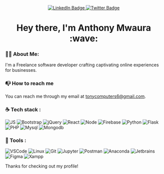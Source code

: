 <div id="header" align="center">
  <div id="badges">
    <a href="https://www.linkedin.com/in/anthony-mwaura-b08b69218/">
      <img src="https://img.shields.io/badge/LinkedIn-blue?style=for-the-badge&logo=linkedin&logoColor=white" alt="LinkedIn Badge"/>
    </a>
    <a href="https://twitter.com/Anthony11hub">
      <img src="https://img.shields.io/badge/Twitter-blue?style=for-the-badge&logo=twitter&logoColor=white" alt="Twitter Badge"/>
    </a>
  </div>
<!--   <img src="https://komarev.com/ghpvc/?username=Anthony11-hub&style=flat-square&color=blue" alt=""/> -->
<!--   <a href="https://wakatime.com/@8d976067-8545-4562-9c29-262e864a5427"><img src="https://wakatime.com/badge/user/8d976067-8545-4562-9c29-262e864a5427.svg" alt="Total time coded since Aug 1 2022" /></a> -->
  
  <h1>
    Hey there, I'm Anthony Mwaura :wave:
  </h1>
</div>

<!--<div align="center">
  <img src="https://media.giphy.com/media/26AHONQ79FdWZhAI0/giphy.gif"/>  
</div>
-->


### :man_technologist: About Me:
I'm a Freelance software developer crafting captivating online experiences for businesses.

### :mailbox_with_no_mail: How to reach me
You can reach me through my email at tonycomputers6@gmail.com.

### :coffee: Tech stack :

![JS](https://img.shields.io/badge/JavaScript-black?logo=javascript&logoColor=yellow&style=for-the-badge)
![Bootstrap](https://img.shields.io/badge/Bootstrap-white?logo=bootstrap&logoColor=8d8cdf&style=for-the-badge)
![jQuery](https://img.shields.io/badge/jQuery-white?logo=jquery&logoColor=0078d4&style=for-the-badge)
![React](https://img.shields.io/badge/React.JS-blue?logo=react&logoColor=cyan&style=for-the-badge)
![Node](https://img.shields.io/badge/Node.JS-68A063?logo=node.js&logoColor=white&style=for-the-badge)
![Firebase](https://img.shields.io/badge/Firebase-grey?logo=firebase&logoColor=orange&style=for-the-badge)
![Python](https://img.shields.io/badge/Python-FFE873?logo=python&logoColor=blue&style=for-the-badge)
![Flask](https://img.shields.io/badge/Flask-white?logo=flask&logoColor=black&style=for-the-badge)
![PHP](https://img.shields.io/badge/PHP-6a73b6?logo=php&logoColor=white&style=for-the-badge)
![Mysql](https://img.shields.io/badge/Mysql-white?logo=mysql&logoColor=blue&style=for-the-badge)
![Mongodb](https://img.shields.io/badge/Mongodb-white?logo=mongodb&logoColor=3FA037&style=for-the-badge)


### :wrench: Tools :

![VSCode](https://img.shields.io/badge/VSCode-8d8cdf?logo=visualstudiocode&logoColor=4666ff&style=for-the-badge)
![Linux](https://img.shields.io/badge/Linux-E95420?logo=linux&logoColor=white&style=for-the-badge)
![Git](https://img.shields.io/badge/Git-grey?logo=git&logoColor=orange&style=for-the-badge)
![Jupyter](https://img.shields.io/badge/Jupyter-white?logo=jupyter&logoColor=orange&style=for-the-badge)
![Postman](https://img.shields.io/badge/Postman-black?logo=postman&logoColor=orange&style=for-the-badge)
![Anaconda](https://img.shields.io/badge/Anaconda-white?logo=anaconda&logoColor=green&style=for-the-badge)
![Jetbrains](https://img.shields.io/badge/Jetbrains-white?logo=jetbrains&logoColor=black&style=for-the-badge)
![Figma](https://img.shields.io/badge/Figma-FF7F50?logo=figma&logoColor=0ACF83&style=for-the-badge)
![Xampp](https://img.shields.io/badge/Xampp-333333?logo=xampp&logoColor=0073AA&style=for-the-badge)

Thanks for checking out my profile!

